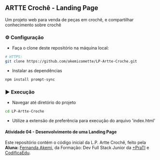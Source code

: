 ## ARTTE Crochê - Landing Page

Um projeto web para venda de peças em crochê, e compartilhar conhecimento sobre crochê

### ⚙️ Configuração

- Faça o clone deste repositório na máquina local:

```bash
# HTTPS:
git clone https://github.com/akemicomette/LP-Artte-Croche.git

```

- Instalar as dependências

```bash
npm install prompt-sync
```

### ▶️ Execução

- Navegar até diretório do projeto 

```bash
cd LP-Artte-Croche
```
- Utilize a extensão de preferência para execução do arquivo 'index.html'


#### Atividade 04 - Desenvolvimento de uma Landing Page

Este repositório contém o código inicial da L.P. Artte Crochê, feito pela **Aluna:** [Fernanda Akemi](https://www.github.com/akemicomette), da Formação: Dev Full Stack Junior da [+PraTI](https://www.maisprati.com.br/) e [CodificaEdu](https://www.codificaedu.com.br/).